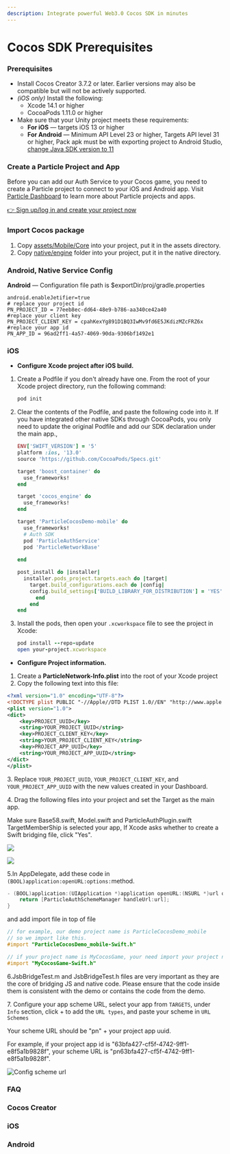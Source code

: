 ```yaml
---
description: Integrate powerful Web3.0 Cocos SDK in minutes
---
```


# Cocos SDK Prerequisites

### Prerequisites <a href="#prerequisites" id="prerequisites"></a>

* Install Cocos Creator 3.7.2 or later. Earlier versions may also be compatible but will not be actively supported.&#x20;
* _(iOS only)_ Install the following:
  * Xcode 14.1 or higher
  * CocoaPods 1.11.0 or higher
* Make sure that your Unity project meets these requirements:
  * **For iOS** — targets iOS 13 or higher
  * **For Android** — Minimum API Level 23 or higher, Targets API level 31 or higher, Pack apk must be with exporting project to Android Studio, [change Java SDK version to 11](https://stackoverflow.com/questions/66449161/how-to-upgrade-an-android-project-to-java-11)

### Create a Particle Project and App

Before you can add our Auth Service to your Cocos game, you need to create a Particle project to connect to your iOS and Android app. Visit [Particle Dashboard](../../dashboard/) to learn more about Particle projects and apps.

[👉 Sign up/log in and create your project now](https://dashboard.particle.network/#/login)



### Import Cocos package

1. Copy [assets/Mobile/Core](https://github.com/Particle-Network/particle-cocos/tree/mobile/assets/Mobile/Core) into your project, put it in the assets directory.
2. Copy [native/engine](https://github.com/Particle-Network/particle-cocos/tree/mobile/native/engine) folder into your project, put it in the native directory.

### Android, Native Service Config <a href="#add-sdks" id="add-sdks"></a>

**Android** — Configuration file path is  $exportDir/proj/gradle.properties

```properties
android.enableJetifier=true
# replace your project id
PN_PROJECT_ID = 77eeb8ec-dd64-48e9-b786-aa340ce42a40  
#replace your client key
PN_PROJECT_CLIENT_KEY = cpahKexYg891D1BQ3IwMv9fd6E5JKdizMZcFRZ6x 
#replace your app id
PN_APP_ID = 96ad2ff1-4a57-4069-90da-9306bf1492e1 
```

### **iOS**

* **Configure Xcode project after iOS build.**

1.  Create a Podfile if you don't already have one. From the root of your Xcode project directory, run the following command:

    ```ruby
    pod init
    ```
2.  Clear the contents of the Podfile, and paste the following code into it. If you have integrated other native SDKs through CocoaPods, you only need to update the original Podfile and add our SDK declaration under the main app.,&#x20;

    ```ruby
    ENV['SWIFT_VERSION'] = '5'
    platform :ios, '13.0'
    source 'https://github.com/CocoaPods/Specs.git'

    target 'boost_container' do
      use_frameworks!
    end

    target 'cocos_engine' do
      use_frameworks!
    end

    target 'ParticleCocosDemo-mobile' do
      use_frameworks!
      # Auth SDK
      pod 'ParticleAuthService'
      pod 'ParticleNetworkBase'
      
    end

    post_install do |installer|
      installer.pods_project.targets.each do |target|
        target.build_configurations.each do |config|
        config.build_settings['BUILD_LIBRARY_FOR_DISTRIBUTION'] = 'YES'
          end
        end
    end

    ```
3.  &#x20;Install the pods, then open your `.xcworkspace` file to see the project in Xcode:

    ```ruby
    pod install --repo-update
    open your-project.xcworkspace
    ```

* **Configure Project information.**

1. Create a **ParticleNetwork-Info.plist** into the root of your Xcode project
2. Copy the following text into this file:

```xml
<?xml version="1.0" encoding="UTF-8"?>
<!DOCTYPE plist PUBLIC "-//Apple//DTD PLIST 1.0//EN" "http://www.apple.com/DTDs/PropertyList-1.0.dtd">
<plist version="1.0">
<dict>
	<key>PROJECT_UUID</key>
	<string>YOUR_PROJECT_UUID</string>
	<key>PROJECT_CLIENT_KEY</key>
	<string>YOUR_PROJECT_CLIENT_KEY</string>
	<key>PROJECT_APP_UUID</key>
	<string>YOUR_PROJECT_APP_UUID</string>
</dict>
</plist>

```

3\.  Replace `YOUR_PROJECT_UUID`, `YOUR_PROJECT_CLIENT_KEY`, and `YOUR_PROJECT_APP_UUID` with the new values created in your Dashboard.

4\.  Drag the following files into your project and set the Target as the main app.

Make sure Base58.swift, Model.swift and ParticleAuthPlugin.swift TargetMemberShip is selected your app, If Xcode asks whether to create a Swift bridging file, click "Yes".

![](../../../.gitbook/assets/image.png)

![](<../../../.gitbook/assets/image (10).png>)

5.In AppDelegate, add these code in `(BOOL)application:openURL:options:`method.

```objectivec
- (BOOL)application:(UIApplication *)application openURL:(NSURL *)url options:(NSDictionary<UIApplicationOpenURLOptionsKey,id> *)options {
    return [ParticleAuthSchemeManager handleUrl:url];
}
```

and add import file in top of file&#x20;

```objectivec
// for example, our demo project name is ParticleCocosDemo_mobile
// so we import like this.
#import "ParticleCocosDemo_mobile-Swift.h"

// if your project name is MyCocosGame, your need import your project name like this
#import "MyCocosGame-Swift.h"
```

6.JsbBridgeTest.m and JsbBridgeTest.h files are very important as they are the core of bridging JS and native code. Please ensure that the code inside them is consistent with the demo or contains the code from the demo.

7\. Configure your app scheme URL, select your app from `TARGETS`,  under `Info` section, click + to add the `URL types`, and paste your scheme in `URL Schemes`

Your scheme URL should be "pn" + your project app uuid.

For example, if your project app id is "63bfa427-cf5f-4742-9ff1-e8f5a1b9828f", your scheme URL is "pn63bfa427-cf5f-4742-9ff1-e8f5a1b9828f".

![Config scheme url](<../../../.gitbook/assets/image (1) (2) (1).png>)



### FAQ

### Cocos Creator

### iOS

### Android
